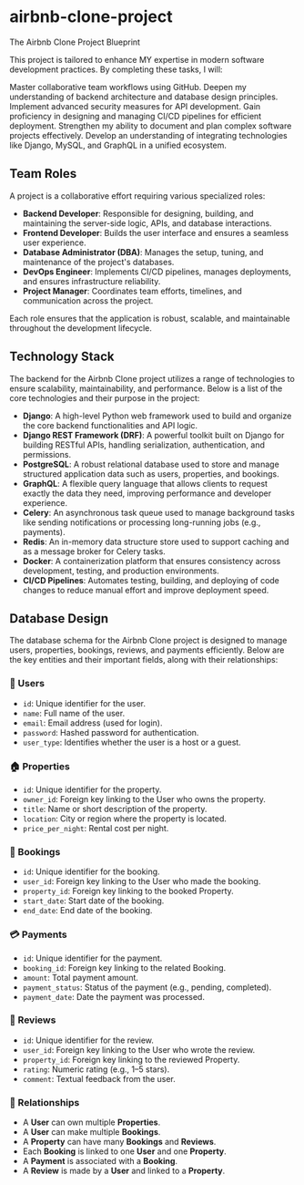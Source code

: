 # airbnb-clone-project
The Airbnb Clone Project Blueprint

This project is tailored to enhance MY expertise in modern software development practices. By completing these tasks, I will:

Master collaborative team workflows using GitHub.
Deepen my understanding of backend architecture and database design principles.
Implement advanced security measures for API development.
Gain proficiency in designing and managing CI/CD pipelines for efficient deployment.
Strengthen my ability to document and plan complex software projects effectively.
Develop an understanding of integrating technologies like Django, MySQL, and GraphQL in a unified ecosystem.


## Team Roles

A project is a collaborative effort requiring various specialized roles:

- **Backend Developer**: Responsible for designing, building, and maintaining the server-side logic, APIs, and database interactions.
- **Frontend Developer**: Builds the user interface and ensures a seamless user experience.
- **Database Administrator (DBA)**: Manages the setup, tuning, and maintenance of the project's databases.
- **DevOps Engineer**: Implements CI/CD pipelines, manages deployments, and ensures infrastructure reliability.
- **Project Manager**: Coordinates team efforts, timelines, and communication across the project.

Each role ensures that the application is robust, scalable, and maintainable throughout the development lifecycle.


## Technology Stack

The backend for the Airbnb Clone project utilizes a range of technologies to ensure scalability, maintainability, and performance. Below is a list of the core technologies and their purpose in the project:

- **Django**: A high-level Python web framework used to build and organize the core backend functionalities and API logic.
- **Django REST Framework (DRF)**: A powerful toolkit built on Django for building RESTful APIs, handling serialization, authentication, and permissions.
- **PostgreSQL**: A robust relational database used to store and manage structured application data such as users, properties, and bookings.
- **GraphQL**: A flexible query language that allows clients to request exactly the data they need, improving performance and developer experience.
- **Celery**: An asynchronous task queue used to manage background tasks like sending notifications or processing long-running jobs (e.g., payments).
- **Redis**: An in-memory data structure store used to support caching and as a message broker for Celery tasks.
- **Docker**: A containerization platform that ensures consistency across development, testing, and production environments.
- **CI/CD Pipelines**: Automates testing, building, and deploying of code changes to reduce manual effort and improve deployment speed.


## Database Design

The database schema for the Airbnb Clone project is designed to manage users, properties, bookings, reviews, and payments efficiently. Below are the key entities and their important fields, along with their relationships:

### 🧑 Users
- `id`: Unique identifier for the user.
- `name`: Full name of the user.
- `email`: Email address (used for login).
- `password`: Hashed password for authentication.
- `user_type`: Identifies whether the user is a host or a guest.

### 🏠 Properties
- `id`: Unique identifier for the property.
- `owner_id`: Foreign key linking to the User who owns the property.
- `title`: Name or short description of the property.
- `location`: City or region where the property is located.
- `price_per_night`: Rental cost per night.

### 📅 Bookings
- `id`: Unique identifier for the booking.
- `user_id`: Foreign key linking to the User who made the booking.
- `property_id`: Foreign key linking to the booked Property.
- `start_date`: Start date of the booking.
- `end_date`: End date of the booking.

### 💳 Payments
- `id`: Unique identifier for the payment.
- `booking_id`: Foreign key linking to the related Booking.
- `amount`: Total payment amount.
- `payment_status`: Status of the payment (e.g., pending, completed).
- `payment_date`: Date the payment was processed.

### 📝 Reviews
- `id`: Unique identifier for the review.
- `user_id`: Foreign key linking to the User who wrote the review.
- `property_id`: Foreign key linking to the reviewed Property.
- `rating`: Numeric rating (e.g., 1–5 stars).
- `comment`: Textual feedback from the user.

### 🔗 Relationships
- A **User** can own multiple **Properties**.
- A **User** can make multiple **Bookings**.
- A **Property** can have many **Bookings** and **Reviews**.
- Each **Booking** is linked to one **User** and one **Property**.
- A **Payment** is associated with a **Booking**.
- A **Review** is made by a **User** and linked to a **Property**.
